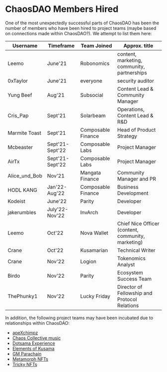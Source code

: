 # ChaosDAO Members Hired

One of the most unexpectedly successful parts of ChaosDAO has been the number of members who have been hired to project teams (maybe based on connections made within ChaosDAO?). We attempt to list them here:

| Username      | Timeframe         | Team Joined        | Approx. title                                      |
| ------------- | ----------------- | ------------------ | -------------------------------------------------- |
| Leemo         | June'21           | Robonomics         | content, marketing, community, partnerships        |
| 0xTaylor      | June'21           | everyone           | security auditor                                   |
| Yung Beef     | Aug'21            | Subsocial          | Content Lead & Community Manager                   |
| Cris_Pap      | Sept'21           | Solarbeam          | Operations, Content Lead & R&D                     |
| Marmite Toast | Sept'21           | Composable Finance | Head of Product Strategy                           |
| Mcbeaster     | Sept'21-Sept'22   | Composable Labs    | Project Manager                                    |
| AirTx         | Sept'21-Sept'22   | Composable Labs    | Project Manager                                    |
| Alice_und_Bob | Nov'21            | Mangata Finance    | Community Manager and PR                           |
| HODL KANG     | Jan'22-Aug'22     | Composable Finance | Business Development                               |
| Kodeist       | June'22           | Parity             | Developer                                          |
| jakerumbles   | July'22-Nov'22    | InvArch            | Developer                                          |
| Leemo         | Oct'22            | Nova Wallet        | Chief Nice Officer (content, community, marketing) |
| Crane         | Oct'22            | Kusamarian         | Technical Writer                                   |
| Crane         | Nov'22            | Logion             | Tokenomics Analyst                                 |
| Birdo         | Nov'22            | Parity             | Ecosystem Success Team                             |
| ThePhunky1    | Nov'22            | Lucky Friday       | Director of Fellowship and Protocol Relations      |


In addition, the following project teams may have been incubated due to relationships within ChaosDAO:

* [apeXchimpz](https://twitter.com/apeXchimpz)
* [Chaos Collective music](https://twitter.com/chaoscollective)
* [Dotsama Experience](https://twitter.com/theDOTexhibits)
* [Elements of Kusama](https://twitter.com/ElementsKusama)
* [GM Parachain](https://twitter.com/GmOrDie_)
* [Metamorph NFTs](https://twitter.com/MetamorphNFT)
* [Tricky NFTs](https://twitter.com/Tricky_NFTs)




